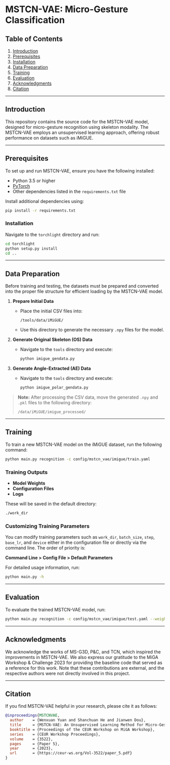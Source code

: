 # MSTCN-VAE: Micro-Gesture Classification

## Table of Contents

1. [Introduction](#introduction)
2. [Prerequisites](#prerequisites)
3. [Installation](#installation)
4. [Data Preparation](#data-preparation)
5. [Training](#training)
6. [Evaluation](#evaluation)
7. [Acknowledgments](#acknowledgments)
8. [Citation](#citation)

---

## Introduction

This repository contains the source code for the MSTCN-VAE model, designed for micro-gesture recognition using skeleton modality. The MSTCN-VAE employs an unsupervised learning approach, offering robust performance on datasets such as iMiGUE.

---

## Prerequisites

To set up and run MSTCN-VAE, ensure you have the following installed:

- Python 3.5 or higher
- [PyTorch](http://pytorch.org/)
- Other dependencies listed in the `requirements.txt` file

Install additional dependencies using:
```bash
pip install -r requirements.txt
```

### Installation

Navigate to the `torchlight` directory and run:
```bash
cd torchlight
python setup.py install
cd ..
```

---

## Data Preparation

Before training and testing, the datasets must be prepared and converted into the proper file structure for efficient loading by the MSTCN-VAE model.

1. **Prepare Initial Data**
   - Place the initial CSV files into:
     ```
     /tools/data/iMiGUE/
     ```
   - Use this directory to generate the necessary `.npy` files for the model.

2. **Generate Original Skeleton (OS) Data**
   - Navigate to the `tools` directory and execute:
     ```bash
     python imigue_gendata.py
     ```

3. **Generate Angle-Extracted (AE) Data**
   - Navigate to the `tools` directory and execute:
     ```bash
     python imigue_polar_gendata.py
     ```

> **Note:** After processing the CSV data, move the generated `.npy` and `.pkl` files to the following directory:
> ```
> /data/iMiGUE/imigue_processed/
> ```

---

## Training

To train a new MSTCN-VAE model on the iMiGUE dataset, run the following command:
```bash
python main.py recognition -c config/mstcn_vae/imigue/train.yaml
```

### Training Outputs

- **Model Weights**
- **Configuration Files**
- **Logs**

These will be saved in the default directory:
```bash
./work_dir
```

### Customizing Training Parameters

You can modify training parameters such as `work_dir`, `batch_size`, `step`, `base_lr`, and `device` either in the configuration file or directly via the command line. The order of priority is:

**Command Line > Config File > Default Parameters**

For detailed usage information, run:
```bash
python main.py -h
```

---

## Evaluation

To evaluate the trained MSTCN-VAE model, run:
```bash
python main.py recognition -c config/mstcn_vae/imigue/test.yaml --weights <path to model weights>
```

---

## Acknowledgments

We acknowledge the works of MS-G3D, P&C, and TCN, which inspired the improvements in MSTCN-VAE. We also express our gratitude to the MiGA Workshop & Challenge 2023 for providing the baseline code that served as a reference for this work. Note that these contributions are external, and the respective authors were not directly involved in this project.

---

## Citation

If you find MSTCN-VAE helpful in your research, please cite it as follows:

```bibtex
@inproceedings{MSTCNVAE,
  author    = {Wenxuan Yuan and Shanchuan He and Jianwen Dou},
  title     = {MSTCN-VAE: An Unsupervised Learning Method for Micro-Gesture Recognition Based on Skeleton Modality},
  booktitle = {Proceedings of the CEUR Workshop on MiGA Workshop},
  series    = {CEUR Workshop Proceedings},
  volume    = {3522},
  pages     = {Paper 5},
  year      = {2023},
  url       = {https://ceur-ws.org/Vol-3522/paper_5.pdf}
}
```

